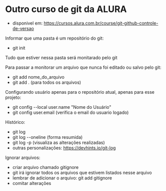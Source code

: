# Outro curso de git da ALURA

* disponivel em: https://cursos.alura.com.br/course/git-github-controle-de-versao

Informar que uma pasta é um repositório do git:
*  git init  

Tudo que estiver nessa pasta será monitarado pelo git

Para passar a monitorar um arquivo que nunca foi editado ou salvo pelo git:
 * git add nome_do_arquivo
 * git add .   (para todos os arquivos) 

Configurando usuário apenas para o repositório atual, apenas para esse projeto:
 * git config --local user.name "Nome do Usuário"
 * git config user.email   (verifica o email do usuario logado) 

Histórico:
* git log
*  git log --oneline (forma resumida)
* git log -p (visualiza as alterações realizadas)
* outras personalizações: https://devhints.io/git-log

Ignorar arquivos:
* criar arquivo chamado gitignore
* git irá ignorar todos os arquivos que estivem listados nesse arquivo
* lembrar de adicionar o arquivo: git add gitignore
* comitar alterações

